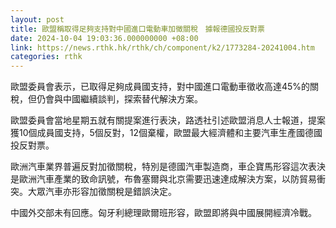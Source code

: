 ```yaml
---
layout: post
title: 歐盟稱取得足夠支持對中國進口電動車加徵關稅　據報德國投反對票
date: 2024-10-04 19:03:36.000000000 +08:00
link: https://news.rthk.hk/rthk/ch/component/k2/1773284-20241004.htm
categories: rthk
---
```


歐盟委員會表示，已取得足夠成員國支持，對中國進口電動車徵收高達45%的關稅，但仍會與中國繼續談判，探索替代解決方案。

歐盟委員會當地星期五就有關提案進行表決，路透社引述歐盟消息人士報道，提案獲10個成員國支持，5個反對，12個棄權，歐盟最大經濟體和主要汽車生產國德國投反對票。

歐洲汽車業界普遍反對加徵關稅，特別是德國汽車製造商，車企寶馬形容這次表決是歐洲汽車產業的致命訊號，布魯塞爾與北京需要迅速達成解決方案，以防貿易衝突。大眾汽車亦形容加徵關稅是錯誤決定。

中國外交部未有回應。匈牙利總理歐爾班形容，歐盟即將與中國展開經濟冷戰。

